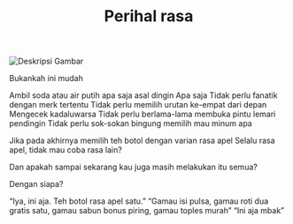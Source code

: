 ﻿---
title: "Perihal rasa"
publishedAt: 2023-30-30
description: "Mengapa Selalu Teh Botol Rasa Apel? Mencari Makna di Balik Pilihan yang Konsisten"
slug: "perihal-rasa"
isPublish: true
---

![Deskripsi Gambar](https://res.cloudinary.com/lrmn/image/upload/v1686754659/mawar_kqcjsh.png)

Bukankah ini mudah

Ambil soda atau air putih apa saja asal dingin
Apa saja
Tidak perlu fanatik dengan merk tertentu
Tidak perlu memilih urutan ke-empat dari depan
Mengecek kadaluwarsa
Tidak perlu berlama-lama membuka pintu lemari pendingin
Tidak perlu sok-sokan bingung memilih mau minum apa

Jika pada akhirnya memilih teh botol dengan varian rasa apel
Selalu rasa apel, tidak mau coba rasa lain?

Dan apakah sampai sekarang kau juga masih melakukan itu semua?

Dengan siapa?

“Iya, ini aja. Teh botol rasa apel satu.”
“Gamau isi pulsa, gamau roti dua gratis satu, 
gamau sabun bonus piring, gamau toples murah”
“Ini aja mbak”


